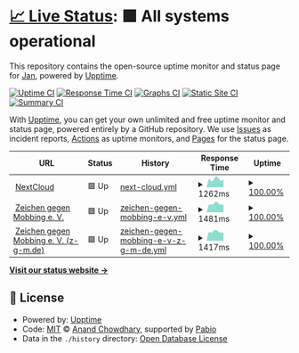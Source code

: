 # [📈 Live Status](https://demo.upptime.js.org): <!--live status--> **🟩 All systems operational**

This repository contains the open-source uptime monitor and status page for [Jan](https://demo.upptime.js.org), powered by [Upptime](https://github.com/upptime/upptime).

[![Uptime CI](https://github.com/modelrailroader/status-iPad-FAQ/workflows/Uptime%20CI/badge.svg)](https://github.com/modelrailroader/status-iPad-FAQ/actions?query=workflow%3A%22Uptime+CI%22)
[![Response Time CI](https://github.com/modelrailroader/status-iPad-FAQ/workflows/Response%20Time%20CI/badge.svg)](https://github.com/modelrailroader/status-iPad-FAQ/actions?query=workflow%3A%22Response+Time+CI%22)
[![Graphs CI](https://github.com/modelrailroader/status-iPad-FAQ/workflows/Graphs%20CI/badge.svg)](https://github.com/modelrailroader/status-iPad-FAQ/actions?query=workflow%3A%22Graphs+CI%22)
[![Static Site CI](https://github.com/modelrailroader/status-iPad-FAQ/workflows/Static%20Site%20CI/badge.svg)](https://github.com/modelrailroader/status-iPad-FAQ/actions?query=workflow%3A%22Static+Site+CI%22)
[![Summary CI](https://github.com/modelrailroader/status-iPad-FAQ/workflows/Summary%20CI/badge.svg)](https://github.com/modelrailroader/status-iPad-FAQ/actions?query=workflow%3A%22Summary+CI%22)

With [Upptime](https://upptime.js.org), you can get your own unlimited and free uptime monitor and status page, powered entirely by a GitHub repository. We use [Issues](https://github.com/modelrailroader/status-iPad-FAQ/issues) as incident reports, [Actions](https://github.com/modelrailroader/status-iPad-FAQ/actions) as uptime monitors, and [Pages](https://demo.upptime.js.org) for the status page.

<!--start: status pages-->
<!-- This summary is generated by Upptime (https://github.com/upptime/upptime) -->
<!-- Do not edit this manually, your changes will be overwritten -->
<!-- prettier-ignore -->
| URL | Status | History | Response Time | Uptime |
| --- | ------ | ------- | ------------- | ------ |
| <img alt="" src="https://icons.duckduckgo.com/ip3/cloud.jans-allerlei.de.ico" height="13"> [NextCloud](https://cloud.jans-allerlei.de) | 🟩 Up | [next-cloud.yml](https://github.com/modelrailroader/status-upptime-jh/commits/HEAD/history/next-cloud.yml) | <details><summary><img alt="Response time graph" src="./graphs/next-cloud/response-time-week.png" height="20"> 1262ms</summary><br><a href="https://status.jans-allerlei.de/history/next-cloud"><img alt="Response time 1490" src="https://img.shields.io/endpoint?url=https%3A%2F%2Fraw.githubusercontent.com%2Fmodelrailroader%2Fstatus-upptime-jh%2FHEAD%2Fapi%2Fnext-cloud%2Fresponse-time.json"></a><br><a href="https://status.jans-allerlei.de/history/next-cloud"><img alt="24-hour response time 1235" src="https://img.shields.io/endpoint?url=https%3A%2F%2Fraw.githubusercontent.com%2Fmodelrailroader%2Fstatus-upptime-jh%2FHEAD%2Fapi%2Fnext-cloud%2Fresponse-time-day.json"></a><br><a href="https://status.jans-allerlei.de/history/next-cloud"><img alt="7-day response time 1262" src="https://img.shields.io/endpoint?url=https%3A%2F%2Fraw.githubusercontent.com%2Fmodelrailroader%2Fstatus-upptime-jh%2FHEAD%2Fapi%2Fnext-cloud%2Fresponse-time-week.json"></a><br><a href="https://status.jans-allerlei.de/history/next-cloud"><img alt="30-day response time 1535" src="https://img.shields.io/endpoint?url=https%3A%2F%2Fraw.githubusercontent.com%2Fmodelrailroader%2Fstatus-upptime-jh%2FHEAD%2Fapi%2Fnext-cloud%2Fresponse-time-month.json"></a><br><a href="https://status.jans-allerlei.de/history/next-cloud"><img alt="1-year response time 1490" src="https://img.shields.io/endpoint?url=https%3A%2F%2Fraw.githubusercontent.com%2Fmodelrailroader%2Fstatus-upptime-jh%2FHEAD%2Fapi%2Fnext-cloud%2Fresponse-time-year.json"></a></details> | <details><summary><a href="https://status.jans-allerlei.de/history/next-cloud">100.00%</a></summary><a href="https://status.jans-allerlei.de/history/next-cloud"><img alt="All-time uptime 99.97%" src="https://img.shields.io/endpoint?url=https%3A%2F%2Fraw.githubusercontent.com%2Fmodelrailroader%2Fstatus-upptime-jh%2FHEAD%2Fapi%2Fnext-cloud%2Fuptime.json"></a><br><a href="https://status.jans-allerlei.de/history/next-cloud"><img alt="24-hour uptime 100.00%" src="https://img.shields.io/endpoint?url=https%3A%2F%2Fraw.githubusercontent.com%2Fmodelrailroader%2Fstatus-upptime-jh%2FHEAD%2Fapi%2Fnext-cloud%2Fuptime-day.json"></a><br><a href="https://status.jans-allerlei.de/history/next-cloud"><img alt="7-day uptime 100.00%" src="https://img.shields.io/endpoint?url=https%3A%2F%2Fraw.githubusercontent.com%2Fmodelrailroader%2Fstatus-upptime-jh%2FHEAD%2Fapi%2Fnext-cloud%2Fuptime-week.json"></a><br><a href="https://status.jans-allerlei.de/history/next-cloud"><img alt="30-day uptime 100.00%" src="https://img.shields.io/endpoint?url=https%3A%2F%2Fraw.githubusercontent.com%2Fmodelrailroader%2Fstatus-upptime-jh%2FHEAD%2Fapi%2Fnext-cloud%2Fuptime-month.json"></a><br><a href="https://status.jans-allerlei.de/history/next-cloud"><img alt="1-year uptime 99.97%" src="https://img.shields.io/endpoint?url=https%3A%2F%2Fraw.githubusercontent.com%2Fmodelrailroader%2Fstatus-upptime-jh%2FHEAD%2Fapi%2Fnext-cloud%2Fuptime-year.json"></a></details>
| <img alt="" src="https://icons.duckduckgo.com/ip3/zeichen-gegen-mobbing.de.ico" height="13"> [Zeichen gegen Mobbing e. V.](https://zeichen-gegen-mobbing.de) | 🟩 Up | [zeichen-gegen-mobbing-e-v.yml](https://github.com/modelrailroader/status-upptime-jh/commits/HEAD/history/zeichen-gegen-mobbing-e-v.yml) | <details><summary><img alt="Response time graph" src="./graphs/zeichen-gegen-mobbing-e-v/response-time-week.png" height="20"> 1481ms</summary><br><a href="https://status.jans-allerlei.de/history/zeichen-gegen-mobbing-e-v"><img alt="Response time 1573" src="https://img.shields.io/endpoint?url=https%3A%2F%2Fraw.githubusercontent.com%2Fmodelrailroader%2Fstatus-upptime-jh%2FHEAD%2Fapi%2Fzeichen-gegen-mobbing-e-v%2Fresponse-time.json"></a><br><a href="https://status.jans-allerlei.de/history/zeichen-gegen-mobbing-e-v"><img alt="24-hour response time 1369" src="https://img.shields.io/endpoint?url=https%3A%2F%2Fraw.githubusercontent.com%2Fmodelrailroader%2Fstatus-upptime-jh%2FHEAD%2Fapi%2Fzeichen-gegen-mobbing-e-v%2Fresponse-time-day.json"></a><br><a href="https://status.jans-allerlei.de/history/zeichen-gegen-mobbing-e-v"><img alt="7-day response time 1481" src="https://img.shields.io/endpoint?url=https%3A%2F%2Fraw.githubusercontent.com%2Fmodelrailroader%2Fstatus-upptime-jh%2FHEAD%2Fapi%2Fzeichen-gegen-mobbing-e-v%2Fresponse-time-week.json"></a><br><a href="https://status.jans-allerlei.de/history/zeichen-gegen-mobbing-e-v"><img alt="30-day response time 1545" src="https://img.shields.io/endpoint?url=https%3A%2F%2Fraw.githubusercontent.com%2Fmodelrailroader%2Fstatus-upptime-jh%2FHEAD%2Fapi%2Fzeichen-gegen-mobbing-e-v%2Fresponse-time-month.json"></a><br><a href="https://status.jans-allerlei.de/history/zeichen-gegen-mobbing-e-v"><img alt="1-year response time 1573" src="https://img.shields.io/endpoint?url=https%3A%2F%2Fraw.githubusercontent.com%2Fmodelrailroader%2Fstatus-upptime-jh%2FHEAD%2Fapi%2Fzeichen-gegen-mobbing-e-v%2Fresponse-time-year.json"></a></details> | <details><summary><a href="https://status.jans-allerlei.de/history/zeichen-gegen-mobbing-e-v">100.00%</a></summary><a href="https://status.jans-allerlei.de/history/zeichen-gegen-mobbing-e-v"><img alt="All-time uptime 99.87%" src="https://img.shields.io/endpoint?url=https%3A%2F%2Fraw.githubusercontent.com%2Fmodelrailroader%2Fstatus-upptime-jh%2FHEAD%2Fapi%2Fzeichen-gegen-mobbing-e-v%2Fuptime.json"></a><br><a href="https://status.jans-allerlei.de/history/zeichen-gegen-mobbing-e-v"><img alt="24-hour uptime 100.00%" src="https://img.shields.io/endpoint?url=https%3A%2F%2Fraw.githubusercontent.com%2Fmodelrailroader%2Fstatus-upptime-jh%2FHEAD%2Fapi%2Fzeichen-gegen-mobbing-e-v%2Fuptime-day.json"></a><br><a href="https://status.jans-allerlei.de/history/zeichen-gegen-mobbing-e-v"><img alt="7-day uptime 100.00%" src="https://img.shields.io/endpoint?url=https%3A%2F%2Fraw.githubusercontent.com%2Fmodelrailroader%2Fstatus-upptime-jh%2FHEAD%2Fapi%2Fzeichen-gegen-mobbing-e-v%2Fuptime-week.json"></a><br><a href="https://status.jans-allerlei.de/history/zeichen-gegen-mobbing-e-v"><img alt="30-day uptime 100.00%" src="https://img.shields.io/endpoint?url=https%3A%2F%2Fraw.githubusercontent.com%2Fmodelrailroader%2Fstatus-upptime-jh%2FHEAD%2Fapi%2Fzeichen-gegen-mobbing-e-v%2Fuptime-month.json"></a><br><a href="https://status.jans-allerlei.de/history/zeichen-gegen-mobbing-e-v"><img alt="1-year uptime 99.87%" src="https://img.shields.io/endpoint?url=https%3A%2F%2Fraw.githubusercontent.com%2Fmodelrailroader%2Fstatus-upptime-jh%2FHEAD%2Fapi%2Fzeichen-gegen-mobbing-e-v%2Fuptime-year.json"></a></details>
| <img alt="" src="https://icons.duckduckgo.com/ip3/z-g-m.de.ico" height="13"> [Zeichen gegen Mobbing e. V. (z-g-m.de)](https://z-g-m.de) | 🟩 Up | [zeichen-gegen-mobbing-e-v-z-g-m-de.yml](https://github.com/modelrailroader/status-upptime-jh/commits/HEAD/history/zeichen-gegen-mobbing-e-v-z-g-m-de.yml) | <details><summary><img alt="Response time graph" src="./graphs/zeichen-gegen-mobbing-e-v-z-g-m-de/response-time-week.png" height="20"> 1417ms</summary><br><a href="https://status.jans-allerlei.de/history/zeichen-gegen-mobbing-e-v-z-g-m-de"><img alt="Response time 1736" src="https://img.shields.io/endpoint?url=https%3A%2F%2Fraw.githubusercontent.com%2Fmodelrailroader%2Fstatus-upptime-jh%2FHEAD%2Fapi%2Fzeichen-gegen-mobbing-e-v-z-g-m-de%2Fresponse-time.json"></a><br><a href="https://status.jans-allerlei.de/history/zeichen-gegen-mobbing-e-v-z-g-m-de"><img alt="24-hour response time 1268" src="https://img.shields.io/endpoint?url=https%3A%2F%2Fraw.githubusercontent.com%2Fmodelrailroader%2Fstatus-upptime-jh%2FHEAD%2Fapi%2Fzeichen-gegen-mobbing-e-v-z-g-m-de%2Fresponse-time-day.json"></a><br><a href="https://status.jans-allerlei.de/history/zeichen-gegen-mobbing-e-v-z-g-m-de"><img alt="7-day response time 1417" src="https://img.shields.io/endpoint?url=https%3A%2F%2Fraw.githubusercontent.com%2Fmodelrailroader%2Fstatus-upptime-jh%2FHEAD%2Fapi%2Fzeichen-gegen-mobbing-e-v-z-g-m-de%2Fresponse-time-week.json"></a><br><a href="https://status.jans-allerlei.de/history/zeichen-gegen-mobbing-e-v-z-g-m-de"><img alt="30-day response time 1944" src="https://img.shields.io/endpoint?url=https%3A%2F%2Fraw.githubusercontent.com%2Fmodelrailroader%2Fstatus-upptime-jh%2FHEAD%2Fapi%2Fzeichen-gegen-mobbing-e-v-z-g-m-de%2Fresponse-time-month.json"></a><br><a href="https://status.jans-allerlei.de/history/zeichen-gegen-mobbing-e-v-z-g-m-de"><img alt="1-year response time 1736" src="https://img.shields.io/endpoint?url=https%3A%2F%2Fraw.githubusercontent.com%2Fmodelrailroader%2Fstatus-upptime-jh%2FHEAD%2Fapi%2Fzeichen-gegen-mobbing-e-v-z-g-m-de%2Fresponse-time-year.json"></a></details> | <details><summary><a href="https://status.jans-allerlei.de/history/zeichen-gegen-mobbing-e-v-z-g-m-de">100.00%</a></summary><a href="https://status.jans-allerlei.de/history/zeichen-gegen-mobbing-e-v-z-g-m-de"><img alt="All-time uptime 99.93%" src="https://img.shields.io/endpoint?url=https%3A%2F%2Fraw.githubusercontent.com%2Fmodelrailroader%2Fstatus-upptime-jh%2FHEAD%2Fapi%2Fzeichen-gegen-mobbing-e-v-z-g-m-de%2Fuptime.json"></a><br><a href="https://status.jans-allerlei.de/history/zeichen-gegen-mobbing-e-v-z-g-m-de"><img alt="24-hour uptime 100.00%" src="https://img.shields.io/endpoint?url=https%3A%2F%2Fraw.githubusercontent.com%2Fmodelrailroader%2Fstatus-upptime-jh%2FHEAD%2Fapi%2Fzeichen-gegen-mobbing-e-v-z-g-m-de%2Fuptime-day.json"></a><br><a href="https://status.jans-allerlei.de/history/zeichen-gegen-mobbing-e-v-z-g-m-de"><img alt="7-day uptime 100.00%" src="https://img.shields.io/endpoint?url=https%3A%2F%2Fraw.githubusercontent.com%2Fmodelrailroader%2Fstatus-upptime-jh%2FHEAD%2Fapi%2Fzeichen-gegen-mobbing-e-v-z-g-m-de%2Fuptime-week.json"></a><br><a href="https://status.jans-allerlei.de/history/zeichen-gegen-mobbing-e-v-z-g-m-de"><img alt="30-day uptime 100.00%" src="https://img.shields.io/endpoint?url=https%3A%2F%2Fraw.githubusercontent.com%2Fmodelrailroader%2Fstatus-upptime-jh%2FHEAD%2Fapi%2Fzeichen-gegen-mobbing-e-v-z-g-m-de%2Fuptime-month.json"></a><br><a href="https://status.jans-allerlei.de/history/zeichen-gegen-mobbing-e-v-z-g-m-de"><img alt="1-year uptime 99.93%" src="https://img.shields.io/endpoint?url=https%3A%2F%2Fraw.githubusercontent.com%2Fmodelrailroader%2Fstatus-upptime-jh%2FHEAD%2Fapi%2Fzeichen-gegen-mobbing-e-v-z-g-m-de%2Fuptime-year.json"></a></details>

<!--end: status pages-->

[**Visit our status website →**](https://demo.upptime.js.org)

## 📄 License

- Powered by: [Upptime](https://github.com/upptime/upptime)
- Code: [MIT](./LICENSE) © [Anand Chowdhary](https://anandchowdhary.com), supported by [Pabio](https://pabio.com)
- Data in the `./history` directory: [Open Database License](https://opendatacommons.org/licenses/odbl/1-0/)
